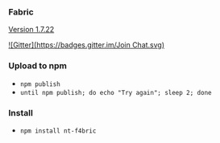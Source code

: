 ### Fabric

[Version 1.7.22](https://github.com/fabricjs/fabric.js/releases/tag/1.7.22)

[![Gitter](https://badges.gitter.im/Join Chat.svg)](https://gitter.im/kangax/fabric.js?utm_source=badge&utm_medium=badge&utm_campaign=pr-badge&utm_content=badge)

### Upload to npm
- `npm publish` 
- `until npm publish; do echo "Try again"; sleep 2; done`

### Install
- `npm install nt-f4bric` 
